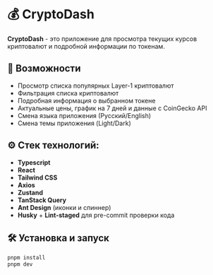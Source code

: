 # 💰 CryptoDash

**CryptoDash** - это приложение для просмотра текущих курсов криптовалют и подробной информации по токенам.

## 🧩 Возможности

- Просмотр списка популярных Layer-1 криптовалют
- Фильтрация списка криптовалют
- Подробная информация о выбранном токене
- Актуальные цены, график на 7 дней и данные с CoinGecko API
- Смена языка приложения (Русский/English)
- Смена темы приложения (Light/Dark)

## ⚙️ Стек технологий:

- **Typescript**
- **React**
- **Tailwind CSS**
- **Axios**
- **Zustand**
- **TanStack Query**
- **Ant Design** (иконки и спиннер)
- **Husky** + **Lint-staged** для pre-commit проверки кода

## 🛠 Установка и запуск

```bash
pnpm install
pnpm dev
```
